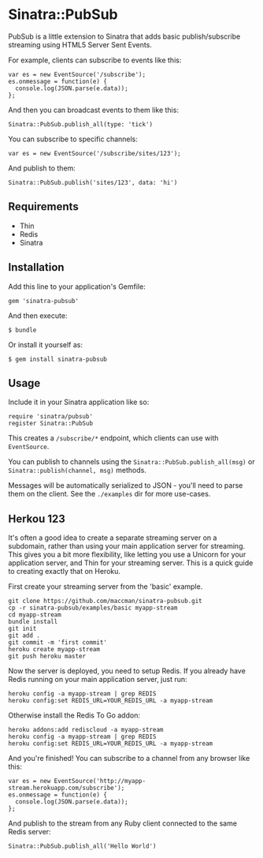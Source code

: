 # Sinatra::PubSub

PubSub is a little extension to Sinatra that adds basic publish/subscribe streaming
using HTML5 Server Sent Events.

For example, clients can subscribe to events like this:

    var es = new EventSource('/subscribe');
    es.onmessage = function(e) {
      console.log(JSON.parse(e.data));
    };

And then you can broadcast events to them like this:

    Sinatra::PubSub.publish_all(type: 'tick')

You can subscribe to specific channels:

    var es = new EventSource('/subscribe/sites/123');

And publish to them:

    Sinatra::PubSub.publish('sites/123', data: 'hi')

## Requirements

* Thin
* Redis
* Sinatra

## Installation

Add this line to your application's Gemfile:

    gem 'sinatra-pubsub'

And then execute:

    $ bundle

Or install it yourself as:

    $ gem install sinatra-pubsub

## Usage

Include it in your Sinatra application like so:

    require 'sinatra/pubsub'
    register Sinatra::PubSub

This creates a `/subscribe/*` endpoint, which clients can use with `EventSource`.

You can publish to channels using the `Sinatra::PubSub.publish_all(msg)` or
`Sinatra::publish(channel, msg)` methods.

Messages will be automatically serialized to JSON - you'll need to parse them on the client.
See the `./examples` dir for more use-cases.

## Herkou 123

It's often a good idea to create a separate streaming server on a subdomain, rather than
using your main application server for streaming. This gives you a bit more flexibility, like
letting you use a Unicorn for your application server, and Thin for your streaming server.
This is a quick guide to creating exactly that on Heroku.

First create your streaming server from the 'basic' example.

    git clone https://github.com/maccman/sinatra-pubsub.git
    cp -r sinatra-pubsub/examples/basic myapp-stream
    cd myapp-stream
    bundle install
    git init
    git add .
    git commit -m 'first commit'
    heroku create myapp-stream
    git push heroku master

Now the server is deployed, you need to setup Redis. If you already have Redis running
on your main application server, just run:

    heroku config -a myapp-stream | grep REDIS
    heroku config:set REDIS_URL=YOUR_REDIS_URL -a myapp-stream

Otherwise install the Redis To Go addon:

    heroku addons:add rediscloud -a myapp-stream
    heroku config -a myapp-stream | grep REDIS
    heroku config:set REDIS_URL=YOUR_REDIS_URL -a myapp-stream

And you're finished! You can subscribe to a channel from any browser like this:

    var es = new EventSource('http://myapp-stream.herokuapp.com/subscribe');
    es.onmessage = function(e) {
      console.log(JSON.parse(e.data));
    };

And publish to the stream from any Ruby client connected to the same Redis server:

    Sinatra::PubSub.publish_all('Hello World')

